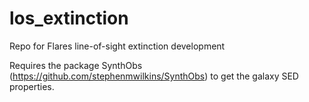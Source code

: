 # los_extinction
Repo for Flares line-of-sight extinction development

Requires the package SynthObs (https://github.com/stephenmwilkins/SynthObs) to get the galaxy SED properties.
